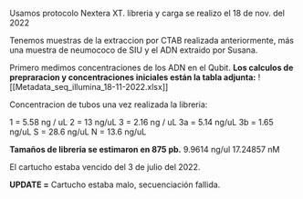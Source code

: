Usamos protocolo Nextera XT. libreria y carga se realizo el 18 de nov. del 2022

Tenemos muestras de la extraccion por CTAB realizada anteriormente, más una muestra de neumococo de SIU y el ADN extraido por Susana.

Primero medimos concentraciones de los ADN en el Qubit.
**Los calculos de prepraracion y concentraciones iniciales están la tabla adjunta:**
![[Metadata_seq_illumina_18-11-2022.xlsx]]

Concentracion de tubos una vez realizada la libreria:

1 = 5.58 ng / uL
2 = 13 ng/uL
3 = 2.16 ng / uL
3a = 5.14 ng/uL
3b = 1.65 ng/uL
S = 28.6 ng/uL
N = 13.6 ng/uL
 
**Tamaños de libreria se estimaron en 875 pb.**
9.9614 ng/ul
17.24857 nM

El cartucho estaba vencido del 3 de julio del 2022. 

**UPDATE =** Cartucho estaba malo, secuenciación fallida.



